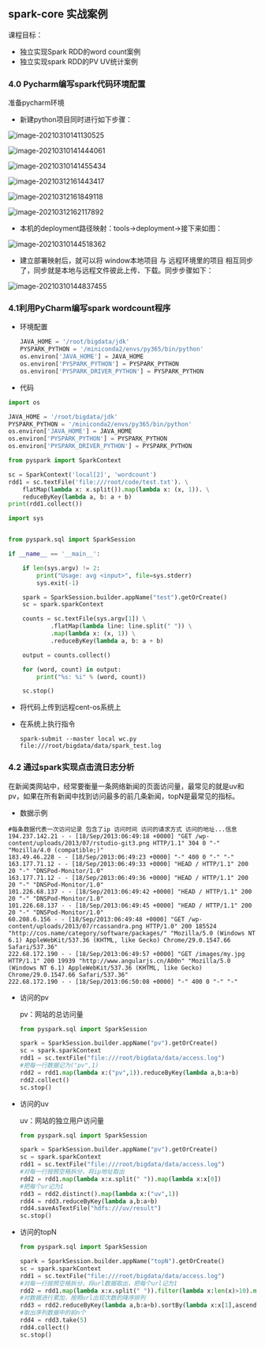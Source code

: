 ## spark-core 实战案例

课程目标：

- 独立实现Spark RDD的word count案例
- 独立实现spark RDD的PV UV统计案例

### 4.0 Pycharm编写spark代码环境配置

准备pycharm环境

* 新建python项目同时进行如下步骤：

![image-20210310141130525](img/本地pycharm远程连接centos环境-1.png)

![image-20210310141444061](img/本地pycharm远程连接centos环境-2.png)

![image-20210310141455434](img/本地pycharm远程连接centos环境-3.png)

![image-20210312161443417](img/本地pycharm远程连接centos环境-4.png)

![image-20210312161849118](img/本地pycharm远程连接centos环境-5.png)

![image-20210312162117892](img/本地pycharm远程连接centos环境-6.png)

* 本机的deployment路径映射：tools->deployment->接下来如图：

![image-20210310144518362](img/pycharm的deployment映射.png)

* 建立部署映射后，就可以将 window本地项目 与 远程环境里的项目 相互同步了，同步就是本地与远程文件彼此上传、下载。同步步骤如下：

![image-20210310144837455](img/本地项目与远程环境里的项目相互同步.png)

### 4.1利用PyCharm编写spark wordcount程序

- 环境配置

  ```PYTHON
  JAVA_HOME = '/root/bigdata/jdk'
  PYSPARK_PYTHON = '/miniconda2/envs/py365/bin/python'
  os.environ['JAVA_HOME'] = JAVA_HOME
  os.environ['PYSPARK_PYTHON'] = PYSPARK_PYTHON
  os.environ['PYSPARK_DRIVER_PYTHON'] = PYSPARK_PYTHON
  
  ```

- 代码

```PYTHON
import os

JAVA_HOME = '/root/bigdata/jdk'
PYSPARK_PYTHON = '/miniconda2/envs/py365/bin/python'
os.environ['JAVA_HOME'] = JAVA_HOME
os.environ['PYSPARK_PYTHON'] = PYSPARK_PYTHON
os.environ['PYSPARK_DRIVER_PYTHON'] = PYSPARK_PYTHON

from pyspark import SparkContext

sc = SparkContext('local[2]', 'wordcount')
rdd1 = sc.textFile('file:///root/code/test.txt'). \
    flatMap(lambda x: x.split()).map(lambda x: (x, 1)). \
    reduceByKey(lambda a, b: a + b)
print(rdd1.collect())
```



```python
import sys


from pyspark.sql import SparkSession

if __name__ == '__main__':

    if len(sys.argv) != 2:
        print("Usage: avg <input>", file=sys.stderr)
        sys.exit(-1)

    spark = SparkSession.builder.appName("test").getOrCreate()
	sc = spark.sparkContext

    counts = sc.textFile(sys.argv[1]) \
            .flatMap(lambda line: line.split(" ")) \
            .map(lambda x: (x, 1)) \
            .reduceByKey(lambda a, b: a + b)

    output = counts.collect()

    for (word, count) in output:
    	print("%s: %i" % (word, count))

    sc.stop()
```

- 将代码上传到远程cent-os系统上

- 在系统上执行指令

  `spark-submit --master local wc.py file:///root/bigdata/data/spark_test.log`

### 4.2 通过spark实现点击流日志分析

在新闻类网站中，经常要衡量一条网络新闻的页面访问量，最常见的就是uv和pv，如果在所有新闻中找到访问最多的前几条新闻，topN是最常见的指标。

- 数据示例

```shell
#每条数据代表一次访问记录 包含了ip 访问时间 访问的请求方式 访问的地址...信息
194.237.142.21 - - [18/Sep/2013:06:49:18 +0000] "GET /wp-content/uploads/2013/07/rstudio-git3.png HTTP/1.1" 304 0 "-" "Mozilla/4.0 (compatible;)"
183.49.46.228 - - [18/Sep/2013:06:49:23 +0000] "-" 400 0 "-" "-"
163.177.71.12 - - [18/Sep/2013:06:49:33 +0000] "HEAD / HTTP/1.1" 200 20 "-" "DNSPod-Monitor/1.0"
163.177.71.12 - - [18/Sep/2013:06:49:36 +0000] "HEAD / HTTP/1.1" 200 20 "-" "DNSPod-Monitor/1.0"
101.226.68.137 - - [18/Sep/2013:06:49:42 +0000] "HEAD / HTTP/1.1" 200 20 "-" "DNSPod-Monitor/1.0"
101.226.68.137 - - [18/Sep/2013:06:49:45 +0000] "HEAD / HTTP/1.1" 200 20 "-" "DNSPod-Monitor/1.0"
60.208.6.156 - - [18/Sep/2013:06:49:48 +0000] "GET /wp-content/uploads/2013/07/rcassandra.png HTTP/1.0" 200 185524 "http://cos.name/category/software/packages/" "Mozilla/5.0 (Windows NT 6.1) AppleWebKit/537.36 (KHTML, like Gecko) Chrome/29.0.1547.66 Safari/537.36"
222.68.172.190 - - [18/Sep/2013:06:49:57 +0000] "GET /images/my.jpg HTTP/1.1" 200 19939 "http://www.angularjs.cn/A00n" "Mozilla/5.0 (Windows NT 6.1) AppleWebKit/537.36 (KHTML, like Gecko) Chrome/29.0.1547.66 Safari/537.36"
222.68.172.190 - - [18/Sep/2013:06:50:08 +0000] "-" 400 0 "-" "-"
```

- 访问的pv

  pv：网站的总访问量

  ```python
  from pyspark.sql import SparkSession
  
  spark = SparkSession.builder.appName("pv").getOrCreate()
  sc = spark.sparkContext
  rdd1 = sc.textFile("file:///root/bigdata/data/access.log")
  #把每一行数据记为("pv",1)
  rdd2 = rdd1.map(lambda x:("pv",1)).reduceByKey(lambda a,b:a+b)
  rdd2.collect()
  sc.stop()
  ```

- 访问的uv

  uv：网站的独立用户访问量

  ```python
  from pyspark.sql import SparkSession
  
  spark = SparkSession.builder.appName("pv").getOrCreate()
  sc = spark.sparkContext
  rdd1 = sc.textFile("file:///root/bigdata/data/access.log")
  #对每一行按照空格拆分，将ip地址取出
  rdd2 = rdd1.map(lambda x:x.split(" ")).map(lambda x:x[0])
  #把每个ur记为1
  rdd3 = rdd2.distinct().map(lambda x:("uv",1))
  rdd4 = rdd3.reduceByKey(lambda a,b:a+b)
  rdd4.saveAsTextFile("hdfs:///uv/result")
  sc.stop()
  ```

- 访问的topN

  ```python
  from pyspark.sql import SparkSession
  
  spark = SparkSession.builder.appName("topN").getOrCreate()
  sc = spark.sparkContext
  rdd1 = sc.textFile("file:///root/bigdata/data/access.log")
  #对每一行按照空格拆分，将url数据取出，把每个url记为1
  rdd2 = rdd1.map(lambda x:x.split(" ")).filter(lambda x:len(x)>10).map(lambda x:(x[10],1))
  #对数据进行累加，按照url出现次数的降序排列
  rdd3 = rdd2.reduceByKey(lambda a,b:a+b).sortBy(lambda x:x[1],ascending=False)
  #取出序列数据中的前n个
  rdd4 = rdd3.take(5)
  rdd4.collect()
  sc.stop()
  ```

